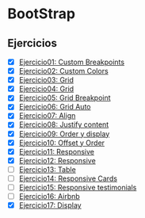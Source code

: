 # BootStrap

## Ejercicios
- [x] [Ejercicio01: Custom Breakpoints](Ejercicio01)
- [x] [Ejercicio02: Custom Colors](Ejercicio02)
- [x] [Ejercicio03: Grid](Ejercicio03)
- [x] [Ejercicio04: Grid](Ejercicio04)
- [x] [Ejercicio05: Grid Breakpoint](Ejercicio05)
- [x] [Ejercicio06: Grid Auto](Ejercicio06)
- [x] [Ejercicio07: Align](Ejercicio07)
- [x] [Ejercicio08: Justify content](Ejercicio08)
- [x] [Ejercicio09: Order y display](Ejercicio09)
- [x] [Ejercicio10: Offset y Order](Ejercicio10)
- [x] [Ejercicio11: Responsive](Ejercicio11)
- [x] [Ejercicio12: Responsive](Ejercicio12)
- [ ] [Ejercicio13: Table](Ejercicio13)
- [ ] [Ejercicio14: Responsive Cards](Ejercicio14)
- [ ] [Ejercicio15: Responsive testimonials](Ejercicio15)
- [ ] [Ejercicio16: Airbnb](Ejercicio16)
- [x] [Ejercicio17: Display](Ejercicio17)